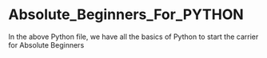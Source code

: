 # Absolute_Beginners_For_PYTHON

In the above Python file, we have all the basics of Python to start the carrier for Absolute Beginners
